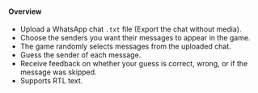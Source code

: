 #### Overview
- Upload a WhatsApp chat `.txt` file (Export the chat without media).
- Choose the senders you want their messages to appear in the game.
- The game randomly selects messages from the uploaded chat.
- Guess the sender of each message.
- Receive feedback on whether your guess is correct, wrong, or if the message was skipped.
- Supports RTL text.

